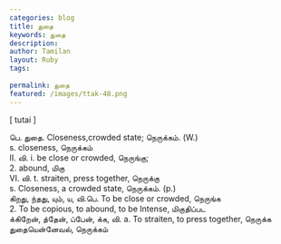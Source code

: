 ```yaml
---
categories: blog
title: துதை
keywords: துதை
description: 
author: Tamilan
layout: Ruby
tags: 
 
permalink: துதை
featured: /images/ttak-48.png
---
```

  
[ tutai ]  
  
பெ. துதை. Closeness,crowded state; நெருக்கம். (W.)  
s. closeness, நெருக்கம்  
II. வி. i. be close or crowded, நெருங்கு;  
2. abound, மிகு  
VI. வி. t. straiten, press together, நெருக்கு  
s. Closeness, a crowded state, நெருக்கம். (p.)  
கிறது, ந்தது, யும், ய, வி.பெ. To be close or crowded, நெருங்க  
2. To be copious, to abound, to be Intense, மிகுதிப்பட  
க்கிறேன், த்தேன், ப்பேன், க்க, வி. a. To straiten, to press together, நெருக்க  
துதையென்னேவல், நெருக்கம்